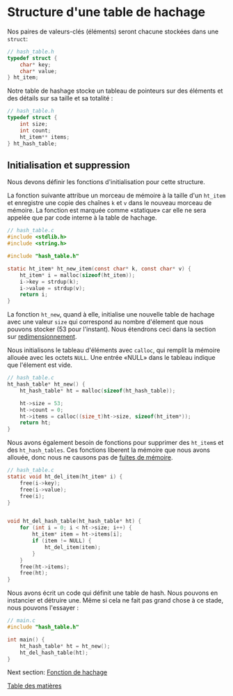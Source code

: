 # Structure d'une table de hachage

Nos paires de valeurs-clés (éléments) seront chacune stockées dans une `struct`:

```c
// hash_table.h
typedef struct {
    char* key;
    char* value;
} ht_item;
```

Notre table de hashage stocke un tableau de pointeurs sur des éléments et des détails sur sa taille et sa totalité :

```c
// hash_table.h
typedef struct {
    int size;
    int count;
    ht_item** items;
} ht_hash_table;
```

## Initialisation et suppression

Nous devons définir les fonctions d'initialisation pour cette structure.

La fonction suivante attribue un morceau de mémoire à la taille d'un `ht_item` et enregistre une copie des chaînes `k` et `v` dans le nouveau morceau de mémoire. La fonction est marquée comme «statique» car elle ne sera appelée que par code interne à la table de hachage.

```c
// hash_table.c
#include <stdlib.h>
#include <string.h>

#include "hash_table.h"

static ht_item* ht_new_item(const char* k, const char* v) {
    ht_item* i = malloc(sizeof(ht_item));
    i->key = strdup(k);
    i->value = strdup(v);
    return i;
}
```

La fonction `ht_new`, quand à elle, initialise une nouvelle table de hachage avec une valeur `size` qui correspond au nombre d'élement que nous pouvons stocker (53 pour l'instant). Nous étendrons ceci dans la section sur [redimensionnement](/06-redimensionnement).

Nous initialisons le tableau d'éléments avec `calloc`, qui remplit la mémoire allouée avec les octets `NULL`. Une entrée «NULL» dans le tableau indique que l'élement est vide.

```c
// hash_table.c
ht_hash_table* ht_new() {
    ht_hash_table* ht = malloc(sizeof(ht_hash_table));

    ht->size = 53;
    ht->count = 0;
    ht->items = calloc((size_t)ht->size, sizeof(ht_item*));
    return ht;
}
```

Nous avons également besoin de fonctions pour supprimer des `ht_item`s et des `ht_hash_tables`. Ces fonctions liberent la mémoire que nous avons allouée, donc nous ne causons pas de [fuites de mémoire](https://fr.wikipedia.org/wiki/Fuite_de_m%C3%A9moire).

```c
// hash_table.c
static void ht_del_item(ht_item* i) {
    free(i->key);
    free(i->value);
    free(i);
}


void ht_del_hash_table(ht_hash_table* ht) {
    for (int i = 0; i < ht->size; i++) {
        ht_item* item = ht->items[i];
        if (item != NULL) {
            ht_del_item(item);
        }
    }
    free(ht->items);
    free(ht);
}
```

Nous avons écrit un code qui définit une table de hash. Nous pouvons en instancier et détruire une.
Même si cela ne fait pas grand chose à ce stade, nous pouvons l'essayer :

```c
// main.c
#include "hash_table.h"

int main() {
    ht_hash_table* ht = ht_new();
    ht_del_hash_table(ht);
}
```

Next section: [Fonction de hachage](../03-hashing)

[Table des matières](/.translations/fr/README.md#contents)
